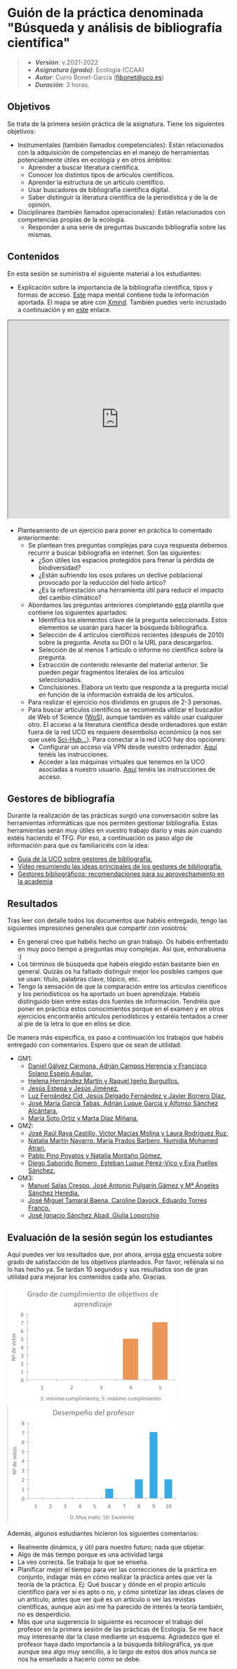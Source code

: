 # Guión de la práctica denominada "Búsqueda y análisis de bibliografía científica"


> + **_Versión_**: v.2021-2022
> + **_Asignatura (grado)_**: Ecología (CCAA)
> + **_Autor_**: Curro Bonet-García (fjbonet@uco.es)
> + **_Duración_**:  3 horas.



## Objetivos 

Se trata de la primera sesión práctica de la asignatura. Tiene los siguientes objetivos:

+ Instrumentales (también llamados competenciales): Están relacionados con la adquisición de competencias en el manejo de herramientas potencialmente útiles en ecología y en otros ámbitos:
   + Aprender a buscar literatura científica.
   + Conocer los distintos tipos de artículos científicos.
   + Aprender la estructura de un artículo científico.
   + Usar buscadores de bibliografía científica digital.
   + Saber distinguir la literatura científica de la periodística y de la de opinión. 
+ Disciplinares (también llamados operacionales): Están relacionados con competencias propias de la ecología.
   + Responder a una serie de preguntas buscando bibliografía sobre las mismas.

 ## Contenidos
En esta sesión se suministra el siguiente material a los estudiantes:
+ Explicación sobre la importancia de la bibliografía científica, tipos y formas de acceso. [Este](https://github.com/aprendiendo-cosas/P_biblio_ecologia_ccaa/raw/2021-2022/presentacion/busqueda_bibliografia.xmind) mapa mental contiene toda la información aportada. El mapa se abre con [Xmind](https://www.xmind.net/). También puedes verlo incrustado a continuación y en [este](https://rawcdn.githack.com/aprendiendo-cosas/P_biblio_ecologia_ccaa/2021-2022/presentacion/bibliografia.html) enlace. 

<iframe
  src="https://rawcdn.githack.com/aprendiendo-cosas/P_biblio_ecologia_ccaa/2021-2022/presentacion/bibliografia.html"
  style="width:100%; height:450px;"
></iframe>


+ Planteamiento de un ejercicio para poner en práctica lo comentado anteriormente:
  + Se plantean tres preguntas complejas para cuya respuesta debemos recurrir a buscar bibliografía en internet. Son las siguientes:
    + ¿Son útiles los espacios protegidos para frenar la pérdida de biodiversidad?
    + ¿Están sufriendo los osos polares un declive poblacional provocado por la reducción del hielo ártico?
    + ¿Es la reforestación una herramienta útil para reducir el impacto del cambio climático?
  + Abordamos las preguntas anteriores completando [esta](https://github.com/aprendiendo-cosas/P_biblio_ecologia_ccaa/raw/2021-2022/ejercicio/plantilla.docx) plantilla que contiene los siguientes apartados:
    + Identifica los elementos clave de la pregunta seleccionada. Estos elementos se usarán para hacer la búsqueda bibliográfica. 
    + Selección de 4 artículos científicos recientes (después de 2010) sobre la pregunta. Anota su DOI o la URL para descargarlos.
    + Selección de al menos 1 artículo o informe no científico sobre la pregunta.
    + Extracción de contenido relevante del material anterior. Se pueden pegar fragmentos literales de los artículos seleccionados.
    + Conclusiones. Elabora un texto que responda a la pregunta inicial en función de la información extraida de los artículos.
  + Para realizar el ejercicio nos dividimos en grupos de 2-3 personas.
  + Para buscar artículos científicos se recomienda utilizar el buscador de Web of Science ([WoS](https://login.webofknowledge.com/)), aunque también es válido usar cualquier otro. El acceso a la literatura científica desde ordenadores que están fuera de la red UCO es requiere desembolso económico (a nos ser que uséis [Sci-Hub...](https://es.wikipedia.org/wiki/Sci-Hub)). Para conectar a la red UCO hay dos opciones:
    + Configurar un acceso vía VPN desde vuestro ordenador. [Aquí](http://www.uco.es/servicios/informatica/conexion-externa-con-openvpn) tenéis las instrucciones.
    + Acceder a las máquinas virtuales que tenemos en la UCO asociadas a nuestro usuario. [Aquí](https://www.uco.es/servicios/informatica/novedades/185-acceso-remoto-a-los-escritorios) tenéis las instrucciones de acceso.

## Gestores de bibliografía

Durante la realización de las prácticas surgió una conversación sobre las herramientas informáticas que nos permiten gestionar bibliografía. Estas herramientas serán muy útiles en vuestro trabajo diario y más aún cuando estéis haciendo el TFG. Por eso, a continuación os paso algo de información para que os familiaricéis con la idea:

+ [Guía de la UCO sobre gestores de bibliografía.](https://biblioguias.uco.es/gestores)
+ [Vídeo resumiendo las ideas principales de los gestores de bibliografía.](https://www.youtube.com/watch?v=irhO95TOdY0)
+ [Gestores bibliográficos: recomendaciones para su aprovechamiento en la academia](https://www.google.com/url?sa=t&rct=j&q=&esrc=s&source=web&cd=&cad=rja&uact=8&ved=2ahUKEwi0qaDo5Zj2AhWOjaQKHcvlDWgQFnoECAMQAQ&url=https%3A%2F%2Fjasolutions.com.co%2Fwp-content%2Fuploads%2F2017%2F04%2FGetoresBibliograficos.pdf&usg=AOvVaw08ocEm3v9UCAYvhWr20_IU)



## Resultados

Tras leer con detalle todos los documentos que habéis entregado, tengo las siguientes impresiones generales que compartir con vosotros:

+ En general creo que habéis hecho un gran trabajo. Os habéis enfrentado en muy poco tiempo a preguntas muy complejas. Así que, enhorabuena :)
+ Los términos de búsqueda que habéis elegido están bastante bien en general. Quizás os ha faltado distinguir mejor los posibles campos que se usan: título, palabras clave, tópico, etc.
+ Tengo la sensación de que la comparación entre los artículos científicos y los periodísticos os ha aportado un buen aprendizaje. Habéis distinguido bien entre estas dos fuentes de información. Tendréis que poner en práctica estos conocimientos porque en el examen y en otros ejercicios encontraréis artículos periodísticos y estaréis tentados a creer al pie de la letra lo que en ellos se dice.

De manera más específica, os paso a continuación los trabajos que habéis entregado con comentarios. Espero que os sean de utilidad:

+ GM1:
  + [Daniel Gálvez Carmona, Adrián Campos Herencia y Francisco Solano Espejo Aguilar.](https://github.com/aprendiendo-cosas/P_biblio_ecologia_ccaa/raw/2021-2022/ejercicio/GM1/ENPs_daniel_adrian_paco.docx)
  + [Helena Hernández Martín y Raquel Igeño Burguillos.](https://github.com/aprendiendo-cosas/P_biblio_ecologia_ccaa/raw/2021-2022/ejercicio/GM1/Osos_Helena_Raquel.docx)
  + [Jesús Estepa y Jesús Jiménez.](https://github.com/aprendiendo-cosas/P_biblio_ecologia_ccaa/raw/2021-2022/ejercicio/GM1/osos_jesuses.docx)
  + [Luz Fernández Cid, Jesús Delgado Fernández y Javier Borrero Díaz.](https://github.com/aprendiendo-cosas/P_biblio_ecologia_ccaa/raw/2021-2022/ejercicio/GM1/osos_luz_jesus_javier.docx)
  + [José María García Tabas, Adrián Luque García y Alfonso Sánchez Alcántara.](https://github.com/aprendiendo-cosas/P_biblio_ecologia_ccaa/raw/2021-2022/ejercicio/GM1/reforestacion_jose_maria_adrian_alfonso.docx)
  + [María Soto Ortiz y Marta Díaz Miñana.](https://github.com/aprendiendo-cosas/P_biblio_ecologia_ccaa/raw/2021-2022/ejercicio/GM1/reforestacion_maria_marta.docx)
+ GM2:
  + [José Raúl Raya Castillo, Víctor Macías Molina y Laura Rodríguez Ruz.](https://github.com/aprendiendo-cosas/P_biblio_ecologia_ccaa/raw/2021-2022/ejercicio/GM2/ENPs_jose_Victor_laura.docx)
  + [Natalia Martín Navarro, María Prados Barbero, Numidia Mohamed Atrari.](https://github.com/aprendiendo-cosas/P_biblio_ecologia_ccaa/raw/2021-2022/ejercicio/GM2/Osos_Natalia_Numidia_Maria.docx)
  + [Pablo Pino Poyatos y Natalia Montaño Gómez.](https://github.com/aprendiendo-cosas/P_biblio_ecologia_ccaa/raw/2021-2022/ejercicio/GM2/Osos_Pablo_Natalia.odt)
  + [Diego Saborido Romero, Esteban Luque Pérez-Vico y Eva Puelles Sánchez.](https://github.com/aprendiendo-cosas/P_biblio_ecologia_ccaa/raw/2021-2022/ejercicio/GM2/Reforestacion_Diego_Eva_Esteban.docx)
+ GM3:
  + [Manuel Salas Crespo, José Antonio Pulgarín Gámez y Mª Ángeles Sánchez Heredia.](https://github.com/aprendiendo-cosas/P_biblio_ecologia_ccaa/raw/2021-2022/ejercicio/GM3/osos_manuel_joseantonio_mangeles.docx)
  + [José Miguel Tamaral Baena, Caroline Davock, Eduardo Torres Franco.](https://github.com/aprendiendo-cosas/P_biblio_ecologia_ccaa/raw/2021-2022/ejercicio/GM3/reforestacion_caroline_eduardo_josemiguel.docx)
  + [José Ignacio Sánchez Abad, Giulia Loporchio](https://github.com/aprendiendo-cosas/P_biblio_ecologia_ccaa/raw/2021-2022/ejercicio/GM3/enps_nacho_giulia.docx)





## Evaluación de la sesión según los estudiantes

Aquí puedes ver los resultados que, por ahora, arroja [esta](https://docs.google.com/forms/d/e/1FAIpQLScbCKaNkzzjV5bH0yek41FO-KS7LtLhT_ilITS_ZR0Z2XJyCA/viewform?usp=sf_link) encuesta sobre grado de satisfacción de los objetivos planteados. Por favor, rellénala si no lo has hecho ya. Se tardan 10 segundos y sus resultados son de gran utilidad para mejorar los contenidos cada año. Gracias.



<img src="https://github.com/aprendiendo-cosas/P_biblio_ecologia_ccaa/raw/2021---2022/imagenes/cumplimiento_objetivos.png" alt="image" style="zoom:50%;" />

<img src="https://github.com/aprendiendo-cosas/P_biblio_ecologia_ccaa/raw/2021---2022/imagenes/desempenio_profesor.png" alt="image" style="zoom:50%;" />



Además, algunos estudiantes hicieron los siguientes comentarios:

+ Realmente dinámica, y útil para nuestro futuro; nada que objetar.
+ Algo de más tiempo porque es una actividad larga
+ La veo correcta. Se trabaja lo que se enseña.
+ Planificar mejor el tiempo para ver las correcciones de la práctica en conjunto, indagar más en cómo realizar la práctica antes que ver la teoría de la práctica. Ej: Qué buscar y dónde en el propio artículo científico para ver si es apto o no, y cómo sintetizar las ideas claves de un artículo, antes que ver qué es un artículo o ver las revistas científicas, aunque aún así me ha parecido de interés la teoría también, no es desperdicio. 
+ Más que una sugerencia lo siguiente es reconocer el trabajo del profesor en la primera sesión de las prácticas de Ecología. Se me hace muy interesante dar la clase mediante un esquema. Agradezco que el profesor haya dado importancia a la búsqueda bibliográfica, ya que aunque sea algo muy sencillo, a lo largo de estos dos años nunca se nos ha enseñado a hacerlo como se debe. 